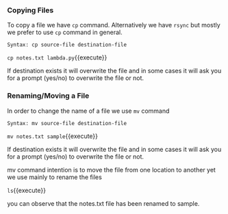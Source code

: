 ### Copying Files

To copy a file we have `cp` command. Alternatively we have `rsync` but mostly we prefer to use `cp` command in general.

`Syntax: cp source-file destination-file`

`cp notes.txt lambda.py`{{execute}}

If destination exists it will overwrite the file and in some cases it will ask you for a prompt (yes/no) to overwrite the file or not.

### Renaming/Moving a File

In order to change the name of a file we use `mv` command

`Syntax: mv source-file destination-file`

`mv notes.txt sample`{{execute}} 

If destination exists it will overwrite the file and in some cases it will ask you for a prompt (yes/no) to overwrite the file or not.

mv command intention is to move the file from one location to another yet we use mainly to rename the files

`ls`{{execute}} 

you can observe that the notes.txt file has been renamed to sample.

